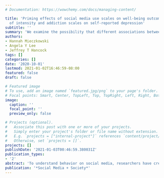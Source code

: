 ```yaml
---
# Documentation: https://wowchemy.com/docs/managing-content/

title: 'Priming effects of social media use scales on well-being outcomes: The influence
  of intensity and addiction scales on self-reported depression'
subtitle: ''
summary: 'We examine the possibility that different associations between social media and depression may be caused by the survey design itself, not by underlying differences in depression. [(Open Access Link)](https://journals.sagepub.com/doi/full/10.1177/2056305120961784)'
authors:
- Hannah Mieczkowski
- Angela Y Lee
- Jeffrey T Hancock
tags: []
categories: []
date: '2020-10-01'
lastmod: 2021-01-02T16:46:59-08:00
featured: false
draft: false

# Featured image
# To use, add an image named `featured.jpg/png` to your page's folder.
# Focal points: Smart, Center, TopLeft, Top, TopRight, Left, Right, BottomLeft, Bottom, BottomRight.
image:
  caption: ''
  focal_point: ''
  preview_only: false

# Projects (optional).
#   Associate this post with one or more of your projects.
#   Simply enter your project's folder or file name without extension.
#   E.g. `projects = ["internal-project"]` references `content/project/deep-learning/index.md`.
#   Otherwise, set `projects = []`.
projects: []
publishDate: '2021-01-03T00:46:59.380031Z'
publication_types:
- '2'
abstract: 'To understand behavior on social media, researchers have created and validated dozens of scales. Many can be sorted into two main categories: those that focus on the intensity of social media use and those that focus on addictive aspects. These scales tend to result in different conclusions regarding people’s well-being: studies asking about addiction find that social media use is often associated with higher reported depression scores, whereas studies focusing on intensity typically find an association with improved well-being. While these different outcomes may be explained by real underlying differences in well-being, the difference may also be due to the priming effects that addiction and intensity scales have on subsequent well-being measures. In this article, we report on two studies that examine priming effects on reported depression for these two types of social media use scales. We examine the possibility that different associations between social media and depression may be caused by the survey design itself, not by underlying differences in depression. In light of our findings, we propose that researchers investigating the relationship between social media and well-being adopt the methodology of asking questions about well-being before questions about social media use to mitigate effects of priming.'
publication: '*Social Media + Society*'
---
```

